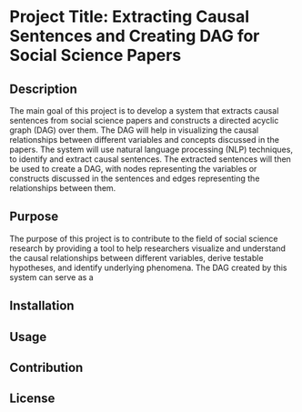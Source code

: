 # Project Title: Extracting Causal Sentences and Creating DAG for Social Science Papers

## Description
The main goal of this project is to develop a system that extracts causal sentences from social science papers and constructs a directed acyclic graph (DAG) over them. The DAG will help in visualizing the causal relationships between different variables and concepts discussed in the papers. The system will use natural language processing (NLP) techniques, to identify and extract causal sentences. The extracted sentences will then be used to create a DAG, with nodes representing the variables or constructs discussed in the sentences and edges representing the relationships between them.

## Purpose
The purpose of this project is to contribute to the field of social science research by providing a tool to help researchers visualize and understand the causal relationships between different variables, derive testable hypotheses, and identify underlying phenomena. The DAG created by this system can serve as a

## Installation

## Usage 

## Contribution

## License


